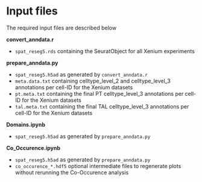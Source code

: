 # Input files

The required input files are described below

**convert_anndata.r**

- `spat_reseg5.rds` containing the SeuratObject for all Xenium experiments

**prepare_anndata.py**

- `spat_reseg5.h5ad` as generated by `convert_anndata.r`
- `meta.data.txt` containing celltype_level_2 and celltype_level_3 annotations per cell-ID for the Xenium datasets 
- `pt.meta.txt` containing the final PT celltype_level_3 annotations per cell-ID for the Xenium datasets 
- `tal.meta.txt` containing the final TAL celltype_level_3 annotations per cell-ID for the Xenium datasets 

**Domains.ipynb**

- `spat_reseg5.h5ad` as generated by `prepare_anndata.py`

**Co_Occurence.ipynb**

- `spat_reseg5.h5ad` as generated by `prepare_anndata.py`
- `co_occurence_*.hdf5` optional intermediate files to regenerate plots without rerunning the Co-Occurence analysis